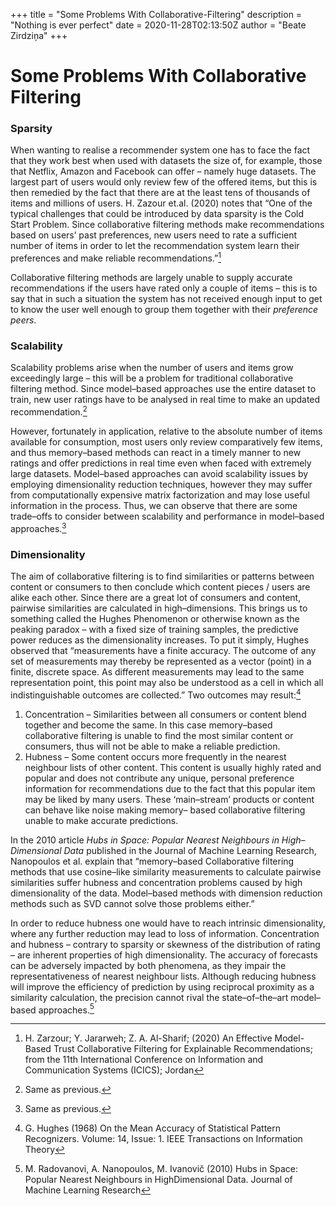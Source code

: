 +++
title = "Some Problems With Collaborative-Filtering"
description = "Nothing is ever perfect"
date = 2020-11-28T02:13:50Z
author = "Beate Zirdziņa"
+++

# Some Problems With Collaborative Filtering

### Sparsity
When wanting to realise a recommender system one has to face the fact that they work best when
used with datasets the size of, for example, those that Netflix, Amazon and Facebook can offer – namely
huge datasets. The largest part of users would only review few of the offered items, but this is then
remedied by the fact that there are at the least tens of thousands of items and millions of users. H. Zazour
et.al. (2020) notes that “One of the typical challenges that could be introduced by data sparsity is the
Cold Start Problem. Since collaborative filtering methods make recommendations based on users’ past
preferences, new users need to rate a sufficient number of items in order to let the recommendation
system learn their preferences and make reliable recommendations.”[^1]

Collaborative filtering methods are largely unable to supply accurate recommendations if the
users have rated only a couple of items – this is to say that in such a situation the system has not received
enough input to get to know the user well enough to group them together with their *preference peers*.

### Scalability
Scalability problems arise when the number of users and items grow exceedingly large – this will
be a problem for traditional collaborative filtering method. Since model–based approaches use the entire
dataset to train, new user ratings have to be analysed in real time to make an updated recommendation.[^2]

However, fortunately in application, relative to the absolute number of items available for
consumption, most users only review comparatively few items, and thus memory–based methods can
react in a timely manner to new ratings and offer predictions in real time even when faced with extremely
large datasets. Model–based approaches can avoid scalability issues by employing dimensionality reduction techniques, however they may suffer from computationally expensive matrix factorization and
may lose useful information in the process. Thus, we can observe that there are some trade–offs to
consider between scalability and performance in model–based approaches.[^3]

### Dimensionality
The aim of collaborative filtering is to find similarities or patterns between content or consumers
to then conclude which content pieces / users are alike each other. Since there are a great lot of consumers
and content, pairwise similarities are calculated in high–dimensions. This brings us to something called
the Hughes Phenomenon or otherwise known as the peaking paradox – with a fixed size of training
samples, the predictive power reduces as the dimensionality increases. To put it simply, Hughes
observed that “measurements have a finite accuracy. The outcome of any set of measurements may
thereby be represented as a vector (point) in a finite, discrete space. As different measurements may lead
to the same representation point, this point may also be understood as a cell in which all indistinguishable
outcomes are collected.” Two outcomes may result:[^4]

1. Concentration – Similarities between all consumers or content blend together and become the
same. In this case memory–based collaborative filtering is unable to find the most similar content
or consumers, thus will not be able to make a reliable prediction.
2. Hubness – Some content occurs more frequently in the nearest neighbour lists of other content.
This content is usually highly rated and popular and does not contribute any unique, personal
preference information for recommendations due to the fact that this popular item may be liked
by many users. These ‘main–stream’ products or content can behave like noise making memory–
based collaborative filtering unable to make accurate predictions.

In the 2010 article *Hubs in Space: Popular Nearest Neighbours in High–Dimensional Data* published in the Journal of Machine Learning Research, Nanopoulos et al. explain that “memory–based
Collaborative filtering methods that use cosine–like similarity measurements to calculate pairwise
similarities suffer hubness and concentration problems caused by high dimensionality of the data.
Model–based methods with dimension reduction methods such as SVD cannot solve those problems
either.”

In order to reduce hubness one would have to reach intrinsic dimensionality, where any further
reduction may lead to loss of information. Concentration and hubness – contrary to sparsity or skewness of the distribution of rating – are inherent properties of high dimensionality. The accuracy of forecasts
can be adversely impacted by both phenomena, as they impair the representativeness of nearest
neighbour lists. Although reducing hubness will improve the efficiency of prediction by using reciprocal
proximity as a similarity calculation, the precision cannot rival the state–of–the–art model–based
approaches.[^5]

[^1]: H. Zarzour; Y. Jararweh; Z. A. Al-Sharif; (2020) An Effective Model-Based Trust Collaborative Filtering for
Explainable Recommendations; from the 11th International Conference on Information and Communication Systems
(ICICS); Jordan
[^2]: Same as previous.
[^3]: Same as previous.
[^4]: G. Hughes (1968) On the Mean Accuracy of Statistical Pattern Recognizers. Volume: 14, Issue: 1. IEEE
Transactions on Information Theory
[^5]: M. Radovanovi, A. Nanopoulos, M. Ivanovič (2010) Hubs in Space: Popular Nearest Neighbours in HighDimensional Data. Journal of Machine Learning Research